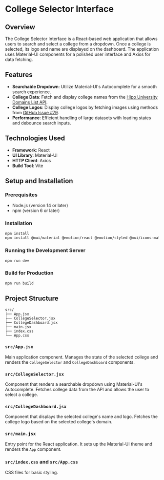 # College Selector Interface

## Overview

The College Selector Interface is a React-based web application that allows users to search and select a college from a dropdown. Once a college is selected, its logo and name are displayed on the dashboard. The application uses Material-UI components for a polished user interface and Axios for data fetching.

## Features

- **Searchable Dropdown**: Utilize Material-UI's Autocomplete for a smooth search experience.
- **College Data**: Fetch and display college names from the [Hipo University Domains List API](https://github.com/Hipo/university-domains-list).
- **College Logos**: Display college logos by fetching images using methods from [GitHub Issue #79](https://github.com/Hipo/university-domains-list/issues/79).
- **Performance**: Efficient handling of large datasets with loading states and debounce search inputs.

## Technologies Used

- **Framework**: React
- **UI Library**: Material-UI
- **HTTP Client**: Axios
- **Build Tool**: Vite

## Setup and Installation

### Prerequisites

- Node.js (version 14 or later)
- npm (version 6 or later)

### Installation

```bash
npm install
npm install @mui/material @emotion/react @emotion/styled @mui/icons-material axios
```

### Running the Development Server
```bash
npm run dev
```
 ### Build for Production
 ```bash
 npm run build
 ```

 ## Project Structure
 ```
 src/
├── App.jsx
├── CollegeSelector.jsx
├── CollegeDashboard.jsx
├── main.jsx
├── index.css
└── App.css
```

### `src/App.jsx`

Main application component. Manages the state of the selected college and renders the `CollegeSelector` and `CollegeDashboard` components.

### `src/CollegeSelector.jsx`

Component that renders a searchable dropdown using Material-UI's Autocomplete. Fetches college data from the API and allows the user to select a college.

### `src/CollegeDashboard.jsx`

Component that displays the selected college's name and logo. Fetches the college logo based on the selected college's domain.

### `src/main.jsx`

Entry point for the React application. It sets up the Material-UI theme and renders the `App` component.

### `src/index.css` and `src/App.css`

CSS files for basic styling.

